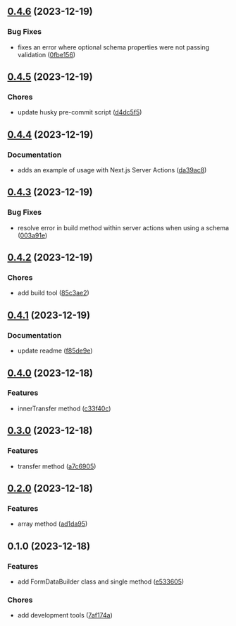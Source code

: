 

## [0.4.6](https://github.com/nicomoraes/formdata-builder/compare/0.4.5...0.4.6) (2023-12-19)


### Bug Fixes

* fixes an error where optional schema properties were not passing validation ([0fbe156](https://github.com/nicomoraes/formdata-builder/commit/0fbe156269565b06c6f45677df16fbbffb4f62cf))

## [0.4.5](https://github.com/nicomoraes/formdata-builder/compare/0.4.4...0.4.5) (2023-12-19)


### Chores

* update husky pre-commit script ([d4dc5f5](https://github.com/nicomoraes/formdata-builder/commit/d4dc5f5a25b98f9ce283ee62da01f483e55e171a))

## [0.4.4](https://github.com/nicomoraes/formdata-builder/compare/0.4.3...0.4.4) (2023-12-19)


### Documentation

* adds an example of usage with Next.js Server Actions ([da39ac8](https://github.com/nicomoraes/formdata-builder/commit/da39ac898a6c6b9a58ccf9cfc405acd5678e899e))

## [0.4.3](https://github.com/nicomoraes/formdata-builder/compare/0.4.2...0.4.3) (2023-12-19)


### Bug Fixes

* resolve error in build method within server actions when using a schema ([003a91e](https://github.com/nicomoraes/formdata-builder/commit/003a91e56982914d736481d1d8829ba2c317242f))

## [0.4.2](https://github.com/nicomoraes/formdata-builder/compare/0.4.1...0.4.2) (2023-12-19)


### Chores

* add build tool ([85c3ae2](https://github.com/nicomoraes/formdata-builder/commit/85c3ae2390794843a25f4ea914f88b4c16434e55))

## [0.4.1](https://github.com/nicomoraes/formdata-builder/compare/0.4.0...0.4.1) (2023-12-19)


### Documentation

* update readme ([f85de9e](https://github.com/nicomoraes/formdata-builder/commit/f85de9e9405d53baf4617402ed3e5693cebef96c))

## [0.4.0](https://github.com/nicomoraes/formdata-builder/compare/0.3.0...0.4.0) (2023-12-18)


### Features

* innerTransfer method ([c33f40c](https://github.com/nicomoraes/formdata-builder/commit/c33f40c632b953517ed6a7ba5054fe5b3297d01b))

## [0.3.0](https://github.com/nicomoraes/formdata-builder/compare/0.2.0...0.3.0) (2023-12-18)


### Features

* transfer method ([a7c6905](https://github.com/nicomoraes/formdata-builder/commit/a7c690523412fd4e1547281a1a1884e389c8a505))

## [0.2.0](https://github.com/nicomoraes/formdata-builder/compare/0.1.0...0.2.0) (2023-12-18)


### Features

* array method ([ad1da95](https://github.com/nicomoraes/formdata-builder/commit/ad1da9522cec67309c21f740939802a92bd3b336))

## 0.1.0 (2023-12-18)


### Features

* add FormDataBuilder class and single method ([e533605](https://github.com/nicomoraes/formdata-builder/commit/e533605091931e71e453966c85bec9ae2de890b1))


### Chores

* add development tools ([7af174a](https://github.com/nicomoraes/formdata-builder/commit/7af174a4888ad4e03593a4e33e01aeef137a3637))
